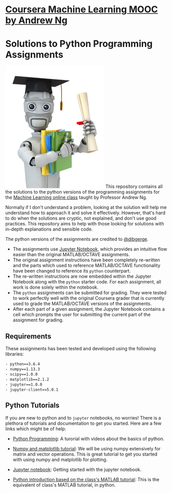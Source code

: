 # [Coursera Machine Learning MOOC by Andrew Ng](https://www.coursera.org/learn/machine-learning) 
# Solutions to Python Programming Assignments

![](machinelearning.jpg)
This repository contains all the solutions to the python versions of the programming assignments for the [Machine Learning online class](https://www.coursera.org/learn/machine-learning) taught by Professor Andrew Ng.

Normally if I don't understand a problem, looking at the solution will help me understand how to approach it and solve it effectively. However, that's hard to do when the solutions are cryptic, not explained, and don't use good practices. This repository aims to help with those looking for solutions with in-depth explanations and sensible code. 

The python versions of the assignments are credited to [@dibgerge](https://github.com/dibgerge).

- The assignments use [Jupyter Notebook](http://jupyter-notebook-beginner-guide.readthedocs.io/en/latest/what_is_jupyter.html), which provides an intuitive flow easier than the original MATLAB/OCTAVE assignments.
- The original assignment instructions have been completely re-written and the parts which used to reference MATLAB/OCTAVE functionality have been changed to reference its `python` counterpart.
- The re-written instructions are now embedded within the Jupyter Notebook along with the `python` starter code. For each assignment, all work is done solely within the notebook.
- The `python` assignments can be submitted for grading. They were tested to work perfectly well with the original Coursera grader that is currently used to grade the MATLAB/OCTAVE versions of the assignments. 
- After each part of a given assignment, the Jupyter Notebook contains a cell which prompts the user for submitting the current part of the assignment for grading.  

## Requirements 

These assignments has been tested and developed using the following libraries: 

    - python==3.6.4
    - numpy==1.13.3
    - scipy==1.0.0
    - matplotlib==2.1.2
    - jupyter==1.0.0
    - jupyter-client==5.0.1
    
## Python Tutorials

If you are new to python and to `jupyter` notebooks, no worries! There is a plethora of tutorials and documentation to get you started. Here are a few links which might be of help:

- [Python Programming](https://pythonprogramming.net/introduction-to-python-programming/): A turorial with videos about the basics of python. 

- [Numpy and matplotlib tutorial](http://cs231n.github.io/python-numpy-tutorial/): We will be using numpy extensively for matrix and vector operations. This is great tutorial to get you started with using numpy and matplotlib for plotting.

- [Jupyter notebook](https://medium.com/codingthesmartway-com-blog/getting-started-with-jupyter-notebook-for-python-4e7082bd5d46): Getting started with the jupyter notebook. 

- [Python introduction based on the class's MATLAB tutorial](https://github.com/mstampfer/Coursera-Stanford-ML-Python/blob/master/Coursera%20Stanford%20ML%20Python%20wiki.ipynb): This is the equivalent of class's MATLAB tutorial, in python.
